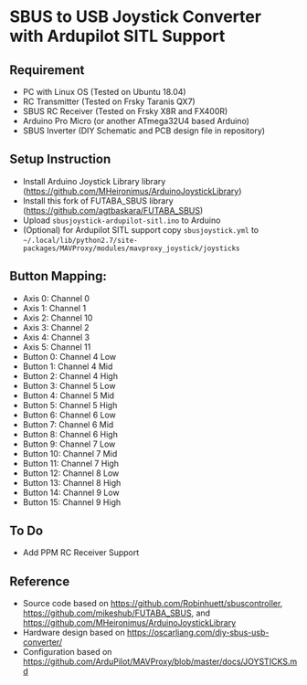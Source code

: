 # SBUS to USB Joystick Converter with Ardupilot SITL Support

## Requirement
- PC with Linux OS (Tested on Ubuntu 18.04)
- RC Transmitter (Tested on Frsky Taranis QX7)
- SBUS RC Receiver (Tested on Frsky X8R and FX400R)
- Arduino Pro Micro (or another ATmega32U4 based Arduino)
- SBUS Inverter (DIY Schematic and PCB design file in repository)

## Setup Instruction
- Install Arduino Joystick Library library (https://github.com/MHeironimus/ArduinoJoystickLibrary)
- Install this fork of FUTABA_SBUS library (https://github.com/agtbaskara/FUTABA_SBUS)
- Upload `sbusjoystick-ardupilot-sitl.ino` to Arduino
- (Optional) for Ardupilot SITL support copy `sbusjoystick.yml` to `~/.local/lib/python2.7/site-packages/MAVProxy/modules/mavproxy_joystick/joysticks`

## Button Mapping:
- Axis 0: Channel 0
- Axis 1: Channel 1
- Axis 2: Channel 10
- Axis 3: Channel 2
- Axis 4: Channel 3
- Axis 5: Channel 11
- Button 0: Channel 4 Low
- Button 1: Channel 4 Mid
- Button 2: Channel 4 High
- Button 3: Channel 5 Low
- Button 4: Channel 5 Mid
- Button 5: Channel 5 High
- Button 6: Channel 6 Low
- Button 7: Channel 6 Mid
- Button 8: Channel 6 High
- Button 9: Channel 7 Low
- Button 10: Channel 7 Mid
- Button 11: Channel 7 High
- Button 12: Channel 8 Low
- Button 13: Channel 8 High
- Button 14: Channel 9 Low
- Button 15: Channel 9 High

## To Do
- Add PPM RC Receiver Support

## Reference
- Source code based on https://github.com/Robinhuett/sbuscontroller, https://github.com/mikeshub/FUTABA_SBUS, and https://github.com/MHeironimus/ArduinoJoystickLibrary
- Hardware design based on https://oscarliang.com/diy-sbus-usb-converter/
- Configuration based on https://github.com/ArduPilot/MAVProxy/blob/master/docs/JOYSTICKS.md